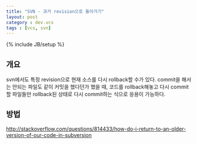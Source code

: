 ```yaml
---
title: "SVN - 과거 revision으로 돌아가기"
layout: post
category : dev.vcs
tags : [vcs, svn]
---
```

{% include JB/setup %}

개요
----

svn에서도 특정 revision으로 현재 소스를 다시 rollback할 수가 있다.
commit을 해서는 안되는 파일도 같이 커밋을 했다던가 했을 때, 코드를
rollback해놓고 다시 commit할 파일들만 rollback된 상태로 다시 commit하는
식으로 응용이 가능하다.

방법
----

<http://stackoverflow.com/questions/814433/how-do-i-return-to-an-older-version-of-our-code-in-subversion>
